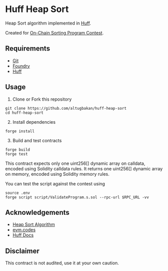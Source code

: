 # Huff Heap Sort
Heap Sort algorithm implemented in [Huff](https://huff.sh).

Created for [On-Chain Sorting Program Contest](https://medium.com/superfluid-blog/call-for-participation-an-on-chain-sorting-program-contest-aa4c01e688a).

## Requirements

- [Git](https://git-scm.com/downloads)
- [Foundry](https://getfoundry.sh/)
- [Huff](https://huff.sh/)

## Usage

1. Clone or Fork this repository

```shell
git clone https://github.com/altugbakan/huff-heap-sort
cd huff-heap-sort
```

2. Install dependencies

```shell
forge install
```

3. Build and test contracts

```shell
forge build
forge test
```

This contract expects only one uint256[] dynamic array on calldata, encoded using Solidity calldata rules. It returns one uint256[] dynamic array on memory, encoded using Solidity memory rules.

You can test the script against the contest using

```shell
source .env
forge script script/ValidateProgram.s.sol --rpc-url $RPC_URL -vv
```

## Acknowledgements
- [Heap Sort Algorithm](https://www.programiz.com/dsa/heap-sort)
- [evm.codes](https://www.evm.codes/)
- [Huff Docs](https://docs.huff.sh/tutorial/evm-basics/)

## Disclaimer
This contract is not audited, use it at your own caution.